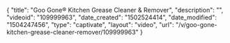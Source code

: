 {
    "title": "Goo Gone&reg; Kitchen Grease Cleaner &amp; Remover",
    "description": "",
    "videoid": "109999963",
    "date_created": "1502524414",
    "date_modified": "1504247456",
    "type": "captivate",
    "layout": "video",
    "url": "\/v\/goo-gone-kitchen-grease-cleaner-remover\/109999963"
}